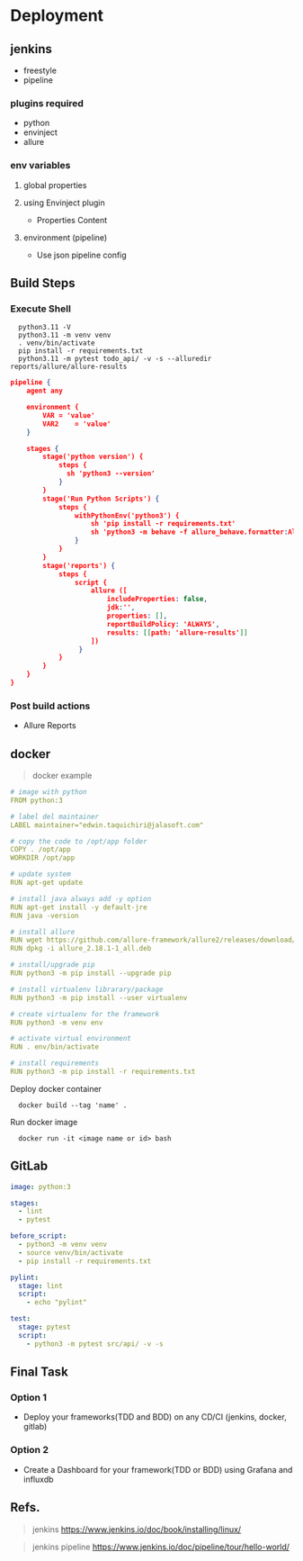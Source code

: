 # Deployment

## jenkins
* freestyle
* pipeline

### plugins required
* python
* envinject
* allure

### env variables

1. global properties

2. using Envinject plugin
   - Properties Content

3. environment (pipeline)
   - Use json pipeline config

## Build Steps
### Execute Shell

```shell
  python3.11 -V
  python3.11 -m venv venv
  . venv/bin/activate
  pip install -r requirements.txt
  python3.11 -m pytest todo_api/ -v -s --alluredir reports/allure/allure-results

```

```json
pipeline {
    agent any

    environment {
        VAR = 'value'
        VAR2    = 'value'
    }

    stages {
        stage('python version') {
            steps {
              sh 'python3 --version'
            }
        }
        stage('Run Python Scripts') {
            steps {
                withPythonEnv('python3') {
                    sh 'pip install -r requirements.txt'
                    sh 'python3 -m behave -f allure_behave.formatter:AllureFormatter -o allure-results'
                }
            }
        }
        stage('reports') {
            steps {
                script {
                    allure ([
                        includeProperties: false,
                        jdk:'',
                        properties: [],
                        reportBuildPolicy: 'ALWAYS',
                        results: [[path: 'allure-results']]
                    ])
                 }
            }
        }
    }
}

```

### Post build actions
- Allure Reports



## docker

> docker example

```yaml
# image with python
FROM python:3

# label del maintainer
LABEL maintainer="edwin.taquichiri@jalasoft.com"

# copy the code to /opt/app folder
COPY . /opt/app
WORKDIR /opt/app

# update system
RUN apt-get update

# install java always add -y option
RUN apt-get install -y default-jre
RUN java -version

# install allure
RUN wget https://github.com/allure-framework/allure2/releases/download/2.18.1/allure_2.18.1-1_all.deb
RUN dpkg -i allure_2.18.1-1_all.deb

# install/upgrade pip
RUN python3 -m pip install --upgrade pip

# install virtualenv librarary/package
RUN python3 -m pip install --user virtualenv

# create virtualenv for the framework
RUN python3 -m venv env

# activate virtual environment
RUN . env/bin/activate

# install requirements
RUN python3 -m pip install -r requirements.txt
```
Deploy docker container

```shell
  docker build --tag 'name' .
```

Run docker image
```shell
  docker run -it <image name or id> bash
```

## GitLab

```yaml
image: python:3

stages:
  - lint
  - pytest

before_script:
  - python3 -m venv venv
  - source venv/bin/activate
  - pip install -r requirements.txt

pylint:
  stage: lint
  script:
    - echo "pylint"

test:
  stage: pytest
  script:
    - python3 -m pytest src/api/ -v -s

```
## Final Task

### Option 1
* Deploy your frameworks(TDD and BDD) on any CD/CI (jenkins, docker, gitlab)

### Option 2
* Create a Dashboard for your framework(TDD or BDD) using Grafana and influxdb


## Refs.

> jenkins https://www.jenkins.io/doc/book/installing/linux/

> jenkins pipeline https://www.jenkins.io/doc/pipeline/tour/hello-world/
